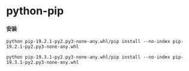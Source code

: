 # python-pip

#### 安装
```
python pip-19.2.1-py2.py3-none-any.whl/pip install --no-index pip-19.2.1-py2.py3-none-any.whl
```

```
python pip-19.3.1-py2.py3-none-any.whl/pip install --no-index pip-19.3.1-py2.py3-none-any.whl
```

